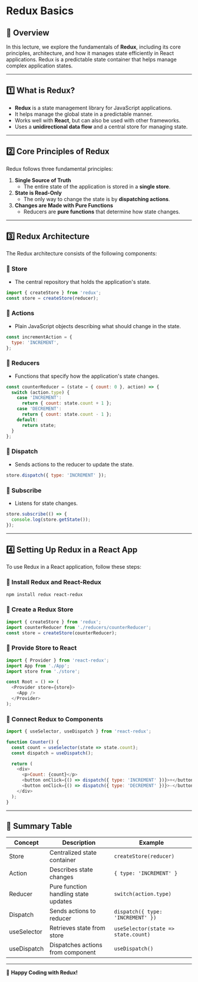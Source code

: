 # **Redux Basics**

## **📌 Overview**
In this lecture, we explore the fundamentals of **Redux**, including its core principles, architecture, and how it manages state efficiently in React applications. Redux is a predictable state container that helps manage complex application states.

---

## **1️⃣ What is Redux?**
- **Redux** is a state management library for JavaScript applications.
- It helps manage the global state in a predictable manner.
- Works well with **React**, but can also be used with other frameworks.
- Uses a **unidirectional data flow** and a central store for managing state.

---

## **2️⃣ Core Principles of Redux**
Redux follows three fundamental principles:

1. **Single Source of Truth**
   - The entire state of the application is stored in a **single store**.
2. **State is Read-Only**
   - The only way to change the state is by **dispatching actions**.
3. **Changes are Made with Pure Functions**
   - Reducers are **pure functions** that determine how state changes.

---

## **3️⃣ Redux Architecture**
The Redux architecture consists of the following components:

### **🔹 Store**
- The central repository that holds the application's state.
```js
import { createStore } from 'redux';
const store = createStore(reducer);
```

### **🔹 Actions**
- Plain JavaScript objects describing what should change in the state.
```js
const incrementAction = {
  type: 'INCREMENT',
};
```

### **🔹 Reducers**
- Functions that specify how the application's state changes.
```js
const counterReducer = (state = { count: 0 }, action) => {
  switch (action.type) {
    case 'INCREMENT':
      return { count: state.count + 1 };
    case 'DECREMENT':
      return { count: state.count - 1 };
    default:
      return state;
  }
};
```

### **🔹 Dispatch**
- Sends actions to the reducer to update the state.
```js
store.dispatch({ type: 'INCREMENT' });
```

### **🔹 Subscribe**
- Listens for state changes.
```js
store.subscribe(() => {
  console.log(store.getState());
});
```

---

## **4️⃣ Setting Up Redux in a React App**
To use Redux in a React application, follow these steps:

### **🔹 Install Redux and React-Redux**
```bash
npm install redux react-redux
```

### **🔹 Create a Redux Store**
```js
import { createStore } from 'redux';
import counterReducer from './reducers/counterReducer';
const store = createStore(counterReducer);
```

### **🔹 Provide Store to React**
```js
import { Provider } from 'react-redux';
import App from './App';
import store from './store';

const Root = () => (
  <Provider store={store}>
    <App />
  </Provider>
);
```

### **🔹 Connect Redux to Components**
```js
import { useSelector, useDispatch } from 'react-redux';

function Counter() {
  const count = useSelector(state => state.count);
  const dispatch = useDispatch();

  return (
    <div>
      <p>Count: {count}</p>
      <button onClick={() => dispatch({ type: 'INCREMENT' })}>+</button>
      <button onClick={() => dispatch({ type: 'DECREMENT' })}>-</button>
    </div>
  );
}
```

---

## **📌 Summary Table**
| Concept | Description | Example |
|---------|-------------|---------|
| Store | Centralized state container | `createStore(reducer)` |
| Action | Describes state changes | `{ type: 'INCREMENT' }` |
| Reducer | Pure function handling state updates | `switch(action.type)` |
| Dispatch | Sends actions to reducer | `dispatch({ type: 'INCREMENT' })` |
| useSelector | Retrieves state from store | `useSelector(state => state.count)` |
| useDispatch | Dispatches actions from component | `useDispatch()` |

---

🚀 **Happy Coding with Redux!**


